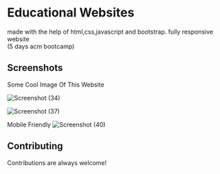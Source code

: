 
# Educational Websites

 made with the help of html,css,javascript and bootstrap.
 fully responsive website  
(5 days acm bootcamp)


## Screenshots
Some Cool Image Of This Website


![Screenshot (34)](https://user-images.githubusercontent.com/86554356/126673983-5b8dc89e-5908-4739-a22e-3f4d94e09e76.png)

  
  ![Screenshot (37)](https://user-images.githubusercontent.com/86554356/126674731-e487a2fb-75a6-4397-bd7d-b510d784a91f.png)

Mobile Friendly
![Screenshot (40)](https://user-images.githubusercontent.com/86554356/126675004-c37b281e-76c1-4f03-901a-b59798108471.png)


## Contributing

Contributions are always welcome!


  
